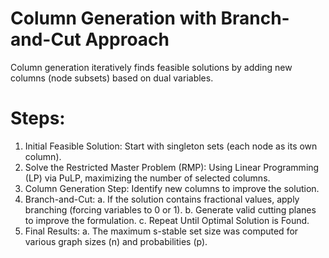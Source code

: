 # Column Generation with Branch-and-Cut Approach
Column generation iteratively finds feasible solutions by adding new columns (node subsets) based on dual variables.

# Steps:

1. Initial Feasible Solution: Start with singleton sets (each node as its own column).
2. Solve the Restricted Master Problem (RMP): Using Linear Programming (LP) via PuLP, maximizing the number of selected columns.
3. Column Generation Step: Identify new columns to improve the solution.
4. Branch-and-Cut:
  a. If the solution contains fractional values, apply branching (forcing variables to 0 or 1).
  b. Generate valid cutting planes to improve the formulation.
  c. Repeat Until Optimal Solution is Found.
5. Final Results:
   a. The maximum s-stable set size was computed for various graph sizes (n) and probabilities (p).
